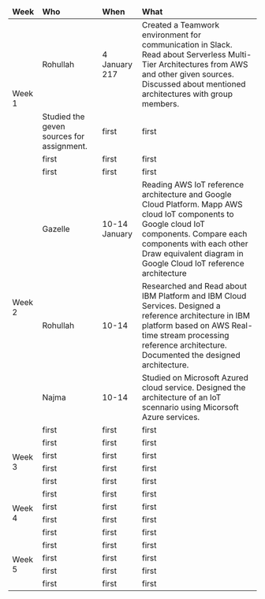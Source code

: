 
<html>
<head>
<link rel="stylesheet" type="text/css" href="bootstrap.min.css"></link>
</head>
<body>

<div class="container">

<table class="table table-bordered">

<thead>

<td><b>Week</b></td>
<td><b>Who</b></td>
<td><b>When</b></td>
<td><b>What</b></td>

</thead>

<tr>

<td rowspan="4">Week 1</td>
<td>Rohullah</td>
<td>4 January 217</td>
<td>Created a Teamwork environment for communication in Slack.
Read about Serverless Multi-Tier Architectures from AWS and other given sources. 
Discussed about mentioned architectures with group members. </td>



</tr>
<tr>
 

<td>Studied the geven sources for assignment. </td>
<td>first</td>
<td>first</td>



</tr>
<tr>


<td>first</td>
<td>first</td>
<td>first</td>
</tr>

<tr>
<td>first</td>
<td>first</td>
<td>first</td>

</tr>


<tr>

<td rowspan="4">Week 2</td>
<td>Gazelle</td>
<td>10-14 January</td>
<td>Reading AWS IoT reference architecture and Google Cloud Platform. Mapp AWS cloud IoT components to Google cloud IoT components. Compare each components with each other Draw equivalent diagram in Google Cloud IoT reference architecture</td>



</tr>
<tr>


<td>Rohullah</td>
<td>10-14</td>
<td>Researched and Read about IBM Platform and IBM Cloud Services.
Designed a reference architecture in IBM platform based on AWS Real-time stream processing reference architecture. 
Documented the designed architecture. </td>



</tr>
<tr>


<td>Najma</td>
<td>10-14</td>
<td>Studied on Microsoft Azured cloud service. Designed the architecture of an IoT scennario using Micorsoft Azure services.</td>
</tr>

<tr>
<td>first</td>
<td>first</td>
<td>first</td>

</tr>


<tr>

<td rowspan="4">Week 3</td>
<td>first</td>
<td>first</td>
<td>first</td>



</tr>
<tr>


<td>first</td>
<td>first</td>
<td>first</td>



</tr>
<tr>


<td>first</td>
<td>first</td>
<td>first</td>
</tr>

<tr>
<td>first</td>
<td>first</td>
<td>first</td>

</tr>


<tr>

<td rowspan="4">Week 4</td>
<td>first</td>
<td>first</td>
<td>first</td>



</tr>
<tr>


<td>first</td>
<td>first</td>
<td>first</td>



</tr>
<tr>


<td>first</td>
<td>first</td>
<td>first</td>
</tr>

<tr>
<td>first</td>
<td>first</td>
<td>first</td>

</tr>

<tr>

<td rowspan="4">Week 5</td>
<td>first</td>
<td>first</td>
<td>first</td>



</tr>
<tr>


<td>first</td>
<td>first</td>
<td>first</td>



</tr>
<tr>


<td>first</td>
<td>first</td>
<td>first</td>
</tr>

<tr>
<td>first</td>
<td>first</td>
<td>first</td>

</tr>



</table>

</div>

</body>
</html>
